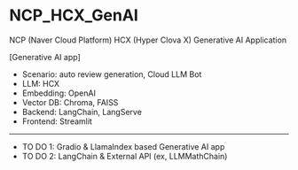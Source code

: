 # NCP_HCX_GenAI
NCP (Naver Cloud Platform) HCX (Hyper Clova X) Generative AI Application

[Generative AI app]
- Scenario: auto review generation, Cloud LLM Bot
- LLM: HCX
- Embedding: OpenAI
- Vector DB: Chroma, FAISS
- Backend: LangChain, LangServe
- Frontend: Streamlit
-----
- TO DO 1: Gradio & LlamaIndex based Generative AI app
- TO DO 2: LangChain & External API (ex, LLMMathChain)
